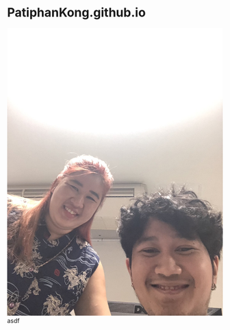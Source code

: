 # PatiphanKong.github.io
![alt text for screen readers](S__20602886.jpg "Text to show on mouseover")
asdf
